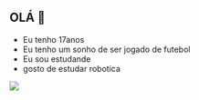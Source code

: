## OLÁ 👋
- Eu tenho 17anos
- Eu tenho um sonho de ser jogado de futebol 
- Eu sou estudande 
- gosto de estudar robotica 

![](https://media1.tenor.com/m/pX1FgRWz20IAAAAC/soccer-football.gif)
